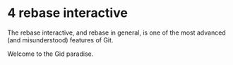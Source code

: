 # 4 rebase interactive

The rebase interactive, and rebase in general, is one of the most advanced (and misunderstood) features of Git.

Welcome to the Gid paradise.